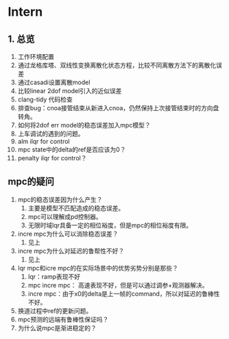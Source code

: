 # Intern

## 1. 总览

1. 工作环境配置
2. 通过龙格库塔、双线性变换离散化状态方程，比较不同离散方法下的离散化误差
3. 通过casadi设置离散model
4. 比较linear 2dof model引入的近似误差
5. clang-tidy 代码检查
6. 排查bug：cnoa接管结束从新进入cnoa，仍然保持上次接管结束时的方向盘转角。
7. 如何将2dof err model的稳态误差加入mpc模型？
8. 上车调试的遇到的问题。
9. alm ilqr for control
10. mpc state中的delta的ref是否应该为0？
11. penalty ilqr for control？

## mpc的疑问
1. mpc的稳态误差因为什么产生？
   1. 主要是模型不匹配造成的稳态误差。
   2. mpc可以理解成pd控制器。
   3. 无限时域lqr具备一定的相位裕度，但是mpc的相位裕度有限。
2. incre mpc为什么可以消除稳态误差？
   1. 见上
3. incre mpc为什么对延迟的鲁帮性不好？
   1. 见上
4. lqr mpc和icre mpc的在实际场景中的优势劣势分别是那些？
   1. lqr：ramp表现不好
   2. mpc incre mpc： 高速表现不好，但是可以通过调参+观测器解决。
   3. incre mpc：由于x0的delta是上一帧的command，所以对延迟的鲁棒性不好。
5. 换道过程中ref的更新问题。
6. mpc预测的远端有鲁棒性保证吗？
7. 为什么说mpc是渐进稳定的？
